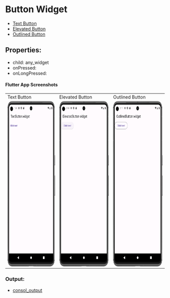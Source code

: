 # Button Widget

- [Text Button](https://api.flutter.dev/flutter/material/TextButton-class.html)
- [Elevated Button](https://api.flutter.dev/flutter/material/ElevatedButton-class.html)
- [Outlined Button](https://api.flutter.dev/flutter/material/OutlinedButton-class.html)

## Properties:
- child: any_widget
- onPressed: 
- onLongPressed: 


#### Flutter App Screenshots

<table>
  <tr>
    <td>Text Button</td>
     <td>Elevated Button</td>
     <td>Outlined Button</td>
  </tr>
  <tr>
    <td><img src="Screenshot/text_button.png" width=250 height=520></td>
    <td><img src="Screenshot/elevated_button.png" width=250 height=520></td>
    <td><img src="Screenshot/outlined_button.png" width=250 height=520></td>
  </tr>
 </table>

### Output:

- [consol_output](Screenshot/consol_output.png)
